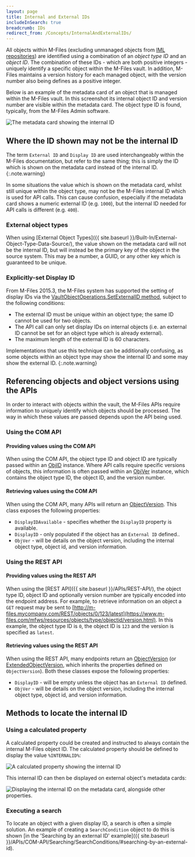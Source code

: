 ```yaml
---
layout: page
title: Internal and External IDs
includeInSearch: true
breadcrumb: IDs
redirect_from: /Concepts/InternalAndExternalIDs/
---
```


All objects within M-Files (excluding unmanaged objects from [IML repositories](https://www.m-files.com/en/intelligent-metadata-layer-ecm)) are identified using a combination of an *object type ID* and an *object ID*.  The combination of these IDs - which are both positive integers - uniquely identify a specific object within the M-Files vault.  In addition, M-Files maintains a version history for each managed object, with the version number also being defines as a positive integer.

Below is an example of the metadata card of an object that is managed within the M-Files vault.  In this screenshot its internal object ID and version number are visible within the metadata card.  The object type ID is found, typically, from the M-Files Admin software.

![The metadata card showing the internal ID](metadata-card.png)

## Where the ID shown may not be the internal ID

The term `External ID` and `Display ID` are used interchangeably within the M-Files documentation, but refer to the same thing; this is simply the ID which is shown on the metadata card instead of the internal ID.
{:.note.warning}

In some situations the value which is shown on the metadata card, whilst still unique within the object type, may not be the M-Files internal ID which is used for API calls.  This can cause confusion, especially if the metadata card shows a numeric external ID (e.g. `1000`), but the internal ID needed for API calls is different (e.g. `400`).

### External object types

When using [External Object Types]({{ site.baseurl }}/Built-In/External-Object-Type-Data-Source/), the value shown on the metadata card will not be the internal ID, but will instead be the primary key of the object in the source system.  This may be a number, a GUID, or any other key which is guaranteed to be unique.

### Explicitly-set Display ID

From M-Files 2015.3, the M-Files system has supported the setting of display IDs via the [VaultObjectOperations.SetExternalID method](https://www.m-files.com/api/documentation/latest/index.html#MFilesAPI~VaultObjectOperations~SetExternalID.html), subject to the following conditions:

* The external ID must be unique within an object type; the same ID cannot be used for two objects.
* The API call can only set display IDs on internal objects (i.e. an external ID cannot be set for an object type which is already external).
* The maximum length of the external ID is 60 characters.

Implementations that use this technique can be additionally confusing, as some objects within an object type may show the internal ID and some may show the external ID.
{:.note.warning}

## Referencing objects and object versions using the APIs

In order to interact with objects within the vault, the M-Files APIs require information to uniquely identify which objects should be processed.  The way in which these values are passed depends upon the API being used.

### Using the COM API

#### Providing values using the COM API

When using the COM API, the object type ID and object ID are typically passed within an [ObjID](https://www.m-files.com/api/documentation/latest/index.html#MFilesAPI~ObjID.html) instance.  Where API calls require specific versions of objects, this information is often passed within an [ObjVer](https://www.m-files.com/api/documentation/latest/index.html#MFilesAPI~ObjVer.html) instance, which contains the object type ID, the object ID, and the version number.

#### Retrieving values using the COM API

When using the COM API, many APIs will return an [ObjectVersion](https://www.m-files.com/api/documentation/latest/index.html#MFilesAPI~ObjectVersion.html).  This class exposes the following properties:

* `DisplayIDAvailable` - specifies whether the `DisplayID` property is available.
* `DisplayID` - only populated if the object has an `External ID` defined..
* `ObjVer` - will be details on the object version, including the internal object type, object id, and version information.

### Using the REST API

#### Providing values using the REST API

When using the [REST API]({{ site.baseurl }}/APIs/REST-API/), the object type ID, object ID and optionally version number are typically encoded into the endpoint address.  For example, to retrieve information on an object a `GET` request may be sent to [http://m-files.mycompany.com/REST/objects/0/123/latest](https://www.m-files.com/mfws/resources/objects/type/objectid/version.html).  In this example, the object type ID is `0`, the object ID is `123` and the version is specified as `latest`.

#### Retrieving values using the REST API

When using the REST API, many endpoints return an [ObjectVersion](https://www.m-files.com/mfws/structs/extendedobjectversion.html) (or [ExtendedObjectVersion](https://www.m-files.com/mfws/structs/extendedobjectversion.html), which inherits the properties defined on `ObjectVersion`).  Both these classes expose the following properties:

* `DisplayID` - will be empty unless the object has an `External ID` defined.
* `ObjVer` - will be details on the object version, including the internal object type, object id, and version information.

## Methods to locate the internal ID

### Using a calculated property

A calculated property could be created and instructed to always contain the internal M-Files object ID.  The calculated property should be defined to display the value `%INTERNALID%`:

![A calculated property showing the internal ID](internal-property.png)

This internal ID can then be displayed on external object's metadata cards:

![Displaying the internal ID on the metadata card, alongside other properties.](metadata-card-with-internal-id-property.png)

### Executing a search

To locate an object with a given display ID, a search is often a simple solution.  An example of creating a `SearchCondition` object to do this is shown [in the 'Searching by an external ID' example]({{ site.baseurl }}/APIs/COM-API/Searching/SearchConditions/#searching-by-an-external-id).
